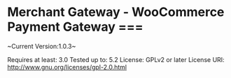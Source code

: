 # Merchant Gateway - WooCommerce Payment Gateway ===

~Current Version:1.0.3~

Requires at least: 3.0
Tested up to: 5.2
License: GPLv2 or later
License URI: http://www.gnu.org/licenses/gpl-2.0.html
